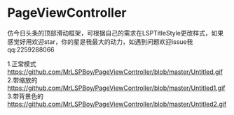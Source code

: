 # PageViewController
仿今日头条的顶部滑动框架，可根据自己的需求在LSPTitleStyle更改样式，如果感觉好用欢迎star，你的星是我最大的动力，如遇到问题欢迎issue我 qq:2259288066

1.正常模式
https://github.com/MrLSPBoy/PageViewController/blob/master/Untitled.gif
2.带缩放的
https://github.com/MrLSPBoy/PageViewController/blob/master/Untitled1.gif
3.带背景色的
https://github.com/MrLSPBoy/PageViewController/blob/master/Untitled2.gif

